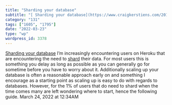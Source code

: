 ```yaml
---
title: "Sharding your database"
subtitle: "[ Sharding your database](https://www.craigkerstiens.com/2012/11/30/sharding-your-database/)"
category: "131"
tags: ["1605", "1795"]
date: "2022-03-23"
type: "wp"
wordpress_id: 3378
---
```

[ Sharding your database](https://www.craigkerstiens.com/2012/11/30/sharding-your-database/)
 I’m increasingly encountering users on Heroku that are encountering the need to [shard](https://ift.tt/c7m6Yfs) their data. For most users this is something you delay as long as possible as you can generally go for sometime before you have to worry about it. Additionally scaling up your database is often a reasonable approach early on and something I encourage as a starting point as scaling up is easy to do with regards to databases. However, for the 1% of users that do need to shard when the time comes many are left wondering where to start, hence the following guide.
March 24, 2022 at 12:34AM